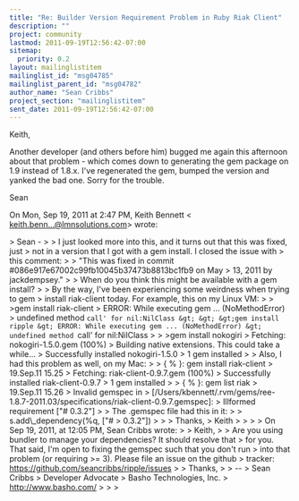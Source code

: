 ```yaml
---
title: "Re: Builder Version Requirement Problem in Ruby Riak Client"
description: ""
project: community
lastmod: 2011-09-19T12:56:42-07:00
sitemap:
  priority: 0.2
layout: mailinglistitem
mailinglist_id: "msg04785"
mailinglist_parent_id: "msg04782"
author_name: "Sean Cribbs"
project_section: "mailinglistitem"
sent_date: 2011-09-19T12:56:42-07:00
---
```



Keith,

Another developer (and others before him) bugged me again this afternoon
about that problem - which comes down to generating the gem package on 1.9
instead of 1.8.x. I've regenerated the gem, bumped the version and yanked
the bad one. Sorry for the trouble.

Sean

On Mon, Sep 19, 2011 at 2:47 PM, Keith Bennett &lt;
keith.benn...@lmnsolutions.com&gt; wrote:

&gt; Sean -
&gt;
&gt; I just looked more into this, and it turns out that this was fixed, just
&gt; not in a version that I got with a gem install. I closed the issue with
&gt; this comment:
&gt;
&gt; "This was fixed in commit #086e917e67002c99fb10045b37473b8813bc1fb9 on May
&gt; 13, 2011 by jackdempsey."
&gt;
&gt; When do you think this might be available with a gem install?
&gt;
&gt; By the way, I've been experiencing some weirdness when trying to gem
&gt; install riak-client today. For example, this on my Linux VM:
&gt;
&gt; &gt;gem install riak-client
&gt; ERROR: While executing gem ... (NoMethodError)
&gt; undefined method `call' for nil:NilClass
&gt;
&gt; &gt;gem install ripple
&gt; ERROR: While executing gem ... (NoMethodError)
&gt; undefined method `call' for nil:NilClass
&gt;
&gt; &gt;gem install nokogiri
&gt; Fetching: nokogiri-1.5.0.gem (100%)
&gt; Building native extensions. This could take a while...
&gt; Successfully installed nokogiri-1.5.0
&gt; 1 gem installed
&gt;
&gt; Also, I had this problem as well, on my Mac:
&gt;
&gt; { % }: gem install riak-client
&gt; 19.Sep.11 15.25
&gt; Fetching: riak-client-0.9.7.gem (100%)
&gt; Successfully installed riak-client-0.9.7
&gt; 1 gem installed
&gt;
&gt; { % }: gem list riak
&gt; 19.Sep.11 15.26
&gt; Invalid gemspec in
&gt; [/Users/kbennett/.rvm/gems/ree-1.8.7-2011.03/specifications/riak-client-0.9.7.gemspec]:
&gt; Illformed requirement ["# 0.3.2"]
&gt;
&gt; The .gemspec file had this in it:
&gt;
&gt; s.add\\_dependency(%q, ["#
&gt; 0.3.2"])
&gt;
&gt;
&gt; Thanks,
&gt; Keith
&gt;
&gt;
&gt;
&gt; On Sep 19, 2011, at 12:05 PM, Sean Cribbs wrote:
&gt;
&gt; Keith,
&gt;
&gt; Are you using bundler to manage your dependencies? It should resolve that
&gt; for you. That said, I'm open to fixing the gemspec such that you don't run
&gt; into that problem (or requiring &gt;= 3). Please file an issue on the github
&gt; tracker: https://github.com/seancribbs/ripple/issues
&gt;
&gt; Thanks,
&gt;
&gt; --
&gt; Sean Cribbs 
&gt; Developer Advocate
&gt; Basho Technologies, Inc.
&gt; http://www.basho.com/
&gt;
&gt;
&gt;
